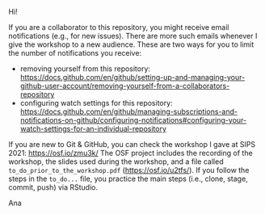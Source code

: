 Hi!

If you are a collaborator to this repository, you might receive email notifications (e.g., for new issues). There are more such emails whenever I give the workshop to a new audience. These are two ways for you to limit the number of notifications you receive:

- removing yourself from this repository: https://docs.github.com/en/github/setting-up-and-managing-your-github-user-account/removing-yourself-from-a-collaborators-repository
- configuring watch settings for this repository: https://docs.github.com/en/github/managing-subscriptions-and-notifications-on-github/configuring-notifications#configuring-your-watch-settings-for-an-individual-repository

If you are new to Git & GitHub, you can check the workshop I gave at SIPS 2021: https://osf.io/zmu3k/ The OSF project includes the recording of the workshop, the slides used during the workshop, and a file called `to_do_prior_to_the_workshop.pdf` (https://osf.io/u2tfs/). If you follow the steps in the `to_do...` file, you practice the main steps (i.e., clone, stage, commit, push) via RStudio.

Ana
